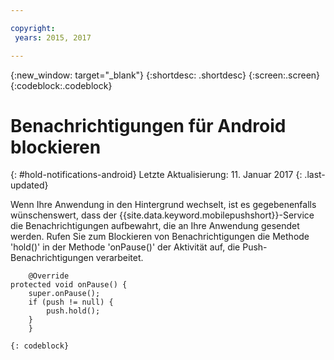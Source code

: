 ```yaml
---

copyright:
 years: 2015, 2017

---
```


{:new_window: target="_blank"}
{:shortdesc: .shortdesc}
{:screen:.screen}
{:codeblock:.codeblock}

# Benachrichtigungen für Android blockieren
{: #hold-notifications-android}
Letzte Aktualisierung: 11. Januar 2017
{: .last-updated}

Wenn Ihre Anwendung in den Hintergrund wechselt, ist es gegebenenfalls wünschenswert, dass der {{site.data.keyword.mobilepushshort}}-Service die Benachrichtigungen aufbewahrt, die an Ihre Anwendung gesendet werden. Rufen Sie zum Blockieren von Benachrichtigungen die Methode 'hold()' in der Methode 'onPause()' der Aktivität auf, die Push-Benachrichtigungen verarbeitet.

```
	@Override
protected void onPause() {
    super.onPause();
    if (push != null) {
        push.hold();
    }
	} 
```
	{: codeblock}
